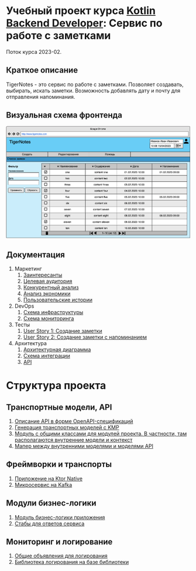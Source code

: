 # Учебный проект курса [Kotlin Backend Developer](https://otus.ru/lessons/kotlin/?int_source=courses_catalog&int_term=programming): Сервис по работе с заметками
Поток курса 2023-02.

## Краткое описание
TigerNotes - это сервис по работе с заметками. Позволяет создавать, выбирать, искать заметки. Возможность добавлять дату и почту для отправления напоминания.

## Визуальная схема фронтенда

![Макет фронта](imgs/design-layout.png)

## Документация

1. Маркетинг
    1. [Заинтересанты](./docs/01-marketing/02-stakeholders.md)
    2. [Целевая аудитория](./docs/01-marketing/01-target-audience.md)
    3. [Конкурентный анализ](./docs/01-marketing/03-concurrency.md)
    4. [Анализ экономики](./docs/01-marketing/04-economy.md)
    5. [Пользовательские истории](./docs/01-marketing/05-user-stories.md)
2. DevOps
    1. [Схема инфраструктуры](./docs/02-devops/01-infrastruture.md)
    2. [Схема мониторинга](./docs/02-devops/02-monitoring.md)
3. Тесты
   1. [User Story 1: Создание заметки](./docs/03-testing/user-story-0001.md)
   2. [User Story 2: Создание заметки с напоминанием](./docs/03-testing/user-story-0002.md)
4. Архитектура
   1. [Архитектурная диаграмма](./docs/04-architecture/01-arch.md)
   2. [Схема интеграции](./docs/04-architecture/02-integration.md)
   3. [API](./docs/04-architecture/03-api.md)

# Структура проекта

## Транспортные модели, API
1. [Описание API в форме OpenAPI-спецификаций](./specs/specs-note.yaml)
2. [Генерация транспортных моделей с KMP](./tn-api-kmp)
3. [Модуль с общими классами для модулей проекта. В частности, там располагаются внутренние модели и контекст](./tn-common)
4. [Мапер между внутренними моделями и моделями API](./tn-mappers)

## Фреймворки и транспорты
1. [Приложение на Ktor Native](./tn-app-ktor)
2. [Микросервис на Kafka](./tn-app-kafka)

## Модули бизнес-логики
1. [Модуль бизнес-логики приложения](./tn-app-biz)
2. [Стабы для ответов сервиса](./tn-stubs)

## Мониторинг и логирование
1. [Общие объявления для логирования](tn-lib-logging-common)
2. [Библиотека логирования на базе библиотеки](tn-lib-logging-kermit)